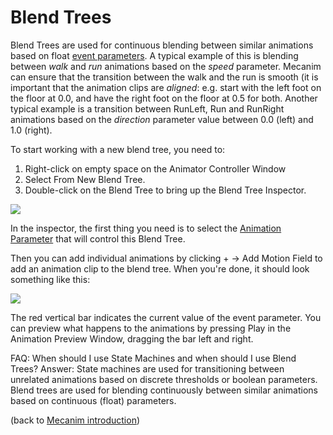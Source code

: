 Blend Trees
===========


Blend Trees are used for continuous blending between similar animations based on float [event parameters](AnimationParameters.html). A typical example of this is blending between _walk_ and _run_ animations based on the _speed_ parameter. Mecanim can ensure that the transition between the walk and the run is smooth (it is important that the animation clips are _aligned_: e.g. start with the left foot on the floor at 0.0, and have the right foot on the floor at 0.5 for both. Another typical example is a transition between RunLeft, Run and RunRight animations based on the _direction_ parameter value between 0.0 (left) and 1.0 (right). 

To start working with a new blend tree, you need to:
1. Right-click on empty space on the <span class=inspector>Animator Controller Window</span>
1. Select <span class=menu>From New Blend Tree</span>.
1. Double-click on the Blend Tree to bring up the <span class=inspector>Blend Tree Inspector</span>.

![](http://docwiki.hq.unity3d.com/uploads/Main/MecanimBlendTreeInitial.png)  

In the inspector, the first thing you need is to select the [Animation Parameter](AnimationParameters.html) that will control this Blend Tree. 

Then you can add individual animations by clicking <span class=menu>+ -> Add Motion Field</span> to add an animation clip to the blend tree. When you're done, it should look something like this:

![](http://docwiki.hq.unity3d.com/uploads/Main/MecanimBlendTree.png)  

The red vertical bar indicates the current value of the event parameter. You can preview what happens to the animations by pressing <span class=menu>Play</span> in the <span class=inspector>Animation Preview Window</span>, dragging the bar left and right.

FAQ: When should I use <span class=keyword>State Machines</span> and when should I use <span class=keyword>Blend Trees</span>?
Answer: State machines are used for transitioning between unrelated animations based on discrete thresholds or boolean parameters. Blend trees are used for blending continuously between similar animations based on continuous (float) parameters.

(back to [Mecanim introduction](MecanimAnimationSystem.html))
